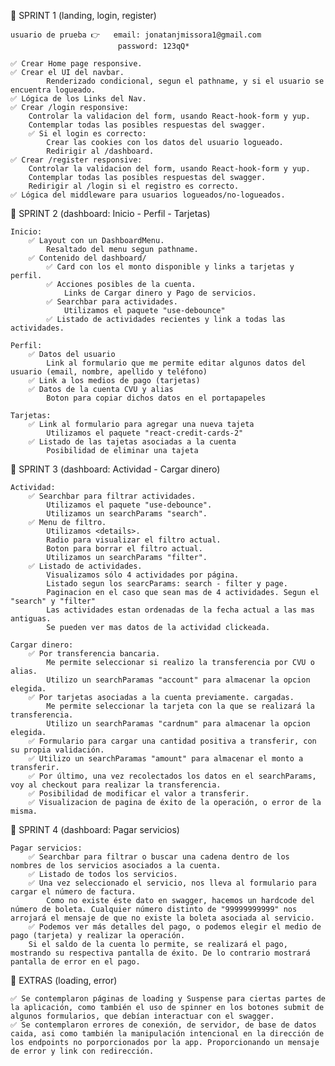 
🔷  SPRINT 1 (landing, login, register)    

    usuario de prueba 👉   email: jonatanjmissora1@gmail.com
                            password: 123qQ*

    ✅ Crear Home page responsive.
    ✅ Crear el UI del navbar.
            Renderizado condicional, segun el pathname, y si el usuario se encuentra logueado.
    ✅ Lógica de los Links del Nav.
    ✅ Crear /login responsive:
        Controlar la validacion del form, usando React-hook-form y yup.
        Contemplar todas las posibles respuestas del swagger.
        ✅ Si el login es correcto:
            Crear las cookies con los datos del usuario logueado.
            Redirigir al /dashboard.
    ✅ Crear /register responsive:
        Controlar la validacion del form, usando React-hook-form y yup.
        Contemplar todas las posibles respuestas del swagger.
        Redirigir al /login si el registro es correcto.
    ✅ Lógica del middleware para usuarios logueados/no-logueados.


🔷  SPRINT 2 (dashboard: Inicio - Perfil - Tarjetas)

    Inicio:
        ✅ Layout con un DashboardMenu.
            Resaltado del menu segun pathname.
        ✅ Contenido del dashboard/
            ✅ Card con los el monto disponible y links a tarjetas y perfil.
            ✅ Acciones posibles de la cuenta.
                Links de Cargar dinero y Pago de servicios.
            ✅ Searchbar para actividades.
                Utilizamos el paquete "use-debounce"
            ✅ Listado de actividades recientes y link a todas las actividades.

    Perfil:
        ✅ Datos del usuario
            Link al formulario que me permite editar algunos datos del usuario (email, nombre, apellido y teléfono)
        ✅ Link a los medios de pago (tarjetas)
        ✅ Datos de la cuenta CVU y alias
            Boton para copiar dichos datos en el portapapeles

    Tarjetas:
        ✅ Link al formulario para agregar una nueva tajeta
            Utilizamos el paquete "react-credit-cards-2"
        ✅ Listado de las tajetas asociadas a la cuenta
            Posibilidad de eliminar una tajeta


🔷  SPRINT 3 (dashboard: Actividad - Cargar dinero)

    Actividad:
        ✅ Searchbar para filtrar actividades.
            Utilizamos el paquete "use-debounce".
            Utilizamos un searchParams "search".
        ✅ Menu de filtro.
            Utilizamos <details>.
            Radio para visualizar el filtro actual.
            Boton para borrar el filtro actual.
            Utilizamos un searchParams "filter".
        ✅ Listado de actividades.
            Visualizamos sólo 4 actividades por página.
            Listado segun los searcParams: search - filter y page.
            Paginacion en el caso que sean mas de 4 actividades. Segun el "search" y "filter"
            Las actividades estan ordenadas de la fecha actual a las mas antiguas.
            Se pueden ver mas datos de la actividad clickeada.

    Cargar dinero:
        ✅ Por transferencia bancaria.
            Me permite seleccionar si realizo la transferencia por CVU o alias.
            Utilizo un searchParamas "account" para almacenar la opcion elegida.
        ✅ Por tarjetas asociadas a la cuenta previamente. cargadas.
            Me permite seleccionar la tarjeta con la que se realizará la transferencia.
            Utilizo un searchParamas "cardnum" para almacenar la opcion elegida.
        ✅ Formulario para cargar una cantidad positiva a transferir, con su propia validación.
        ✅ Utilizo un searchParamas "amount" para almacenar el monto a transferir.
        ✅ Por último, una vez recolectados los datos en el searchParams, voy al checkout para realizar la transferencia.
        ✅ Posibilidad de modificar el valor a transferir.
        ✅ Visualizacion de pagina de éxito de la operación, o error de la misma.

🔷  SPRINT 4 (dashboard: Pagar servicios)

    Pagar servicios:
        ✅ Searchbar para filtrar o buscar una cadena dentro de los nombres de los servicios asociados a la cuenta.
        ✅ Listado de todos los servicios.
        ✅ Una vez seleccionado el servicio, nos lleva al formulario para cargar el número de factura.
            Como no existe éste dato en swagger, hacemos un hardcode del número de boleta. Cualquier número distinto de "99999999999" nos arrojará el mensaje de que no existe la boleta asociada al servicio.
        ✅ Podemos ver más detalles del pago, o podemos elegir el medio de pago (tarjeta) y realizar la operación.
        Si el saldo de la cuenta lo permite, se realizará el pago, mostrando su respectiva pantalla de éxito. De lo contrario mostrará pantalla de error en el pago.

🔷  EXTRAS (loading, error)

    ✅ Se contemplaron páginas de loading y Suspense para ciertas partes de la aplicación, como también el uso de spinner en los botones submit de algunos formularios, que debían interactuar con el swagger.
    ✅ Se contemplaron errores de conexión, de servidor, de base de datos caida, asi como también la manipulación intencional en la dirección de los endpoints no porporcionados por la app. Proporcionando un mensaje de error y link con redirección.  